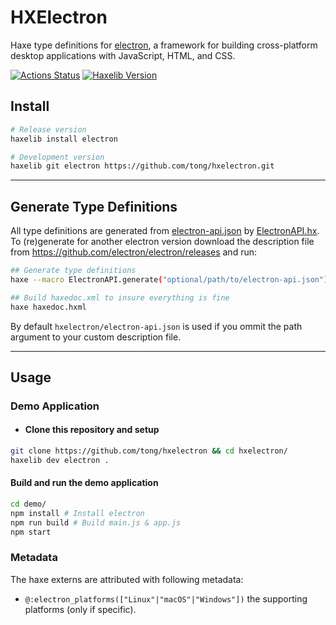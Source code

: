 
HXElectron
==========
Haxe type definitions for [electron](https://electronjs.org/), a framework for building cross-platform desktop applications with JavaScript, HTML, and CSS.

[![Actions Status](https://github.com/tong/hxelectron/workflows/CI/badge.svg)](https://github.com/tong/hxelectron) [![Haxelib Version](https://img.shields.io/github/tag/tong/hxelectron.svg?style=flat-square&colorA=EA8220&colorB=FBC707&label=haxelib)](http://lib.haxe.org/p/electron/)



## Install

```sh
# Release version
haxelib install electron

# Development version
haxelib git electron https://github.com/tong/hxelectron.git
```

---

## Generate Type Definitions

All type definitions are generated from [electron-api.json](electron-api.json) by [ElectronAPI.hx](ElectronAPI.hx).  
To (re)generate for another electron version download the description file from https://github.com/electron/electron/releases and run:

```sh
## Generate type definitions
haxe --macro ElectronAPI.generate("optional/path/to/electron-api.json")

## Build haxedoc.xml to insure everything is fine
haxe haxedoc.hxml
```

By default `hxelectron/electron-api.json` is used if you ommit the path argument to your custom description file.

---

## Usage

### Demo Application

- #### Clone this repository and setup
```sh
git clone https://github.com/tong/hxelectron && cd hxelectron/
haxelib dev electron .
```

#### Build and run the demo application

```sh
cd demo/
npm install # Install electron
npm run build # Build main.js & app.js
npm start
```

### Metadata

The haxe externs are attributed with following metadata:
 - `@:electron_platforms(["Linux"|"macOS"|"Windows"])` the supporting platforms (only if specific).
